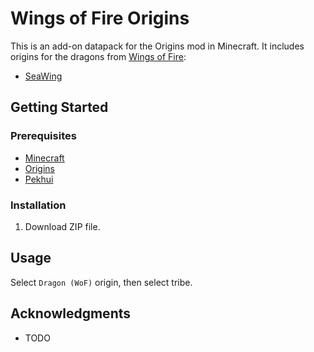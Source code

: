 # Wings of Fire Origins

This is an add-on datapack for the Origins mod in Minecraft. It includes origins for the dragons from [Wings of Fire](https://wingsoffire.fandom.com/wiki/Dragons):
+ [SeaWing](https://wingsoffire.fandom.com/wiki/SeaWings) 

## Getting Started

### Prerequisites

* [Minecraft](https://www.minecraft.net)
* [Origins](https://www.curseforge.com/minecraft/mc-mods/origins)
* [Pekhui](https://www.curseforge.com/minecraft/mc-mods/pehkui)

### Installation

1. Download ZIP file.

## Usage

Select `Dragon (WoF)` origin, then select tribe.

## Acknowledgments

* TODO
